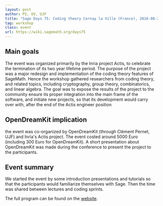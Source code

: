 ```yaml
---
layout: post
author: PS, UV, UJF
title: "Sage Days 75: Coding theory Cernay la Ville (France), 2016-08-22 to  2016-08-26"
tag: workshop
class: event
url: https://wiki.sagemath.org/days75
---
```


## Main goals

 The event was organized primarily by the Inria project
Actis, to celebrate the termination of its two year lifetime period. The purpose
of the project was a major redesign and implementation of the coding theory
features of SageMath. Hence the workshop gathered researchers from coding
theory, and related topics, including cryptography, group theory, combinatorics,
and linear algebra.
The goal was to expose the results of the project to the community ensure its
proper integration into the main frame of the software, and initiate new
projects, so that its development would carry over with, after the end of the
Actis engineer position

## OpenDreamKit implication

 the event was co-organized by OpenDreamKit (through Clément
Pernet, UJF) and Inria's Actis project. The event costed around 5000 Euro (including 300 Euro for OpenDreamKit).
A short presentation about OpenDreamKit was made during the conference to present the project to the participants.

## Event summary

 We started the event by some introduction presentations and tutorials so that
the participants would familiarize themselves with Sage. Then the time was shared between lectures
and coding sprints.

The full program can be found on the [website](https://wiki.sagemath.org/days75).

